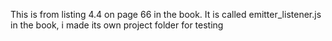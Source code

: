 This is from listing 4.4 on page 66 in the book. It is called emitter_listener.js in the book, i made its own project folder for testing
